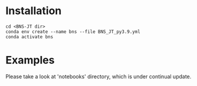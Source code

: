 # Installation 
```
cd <BNS-JT dir>
conda env create --name bns --file BNS_JT_py3.9.yml
conda activate bns
```
# Examples 
Please take a look at 'notebooks' directory, which is under continual update.
